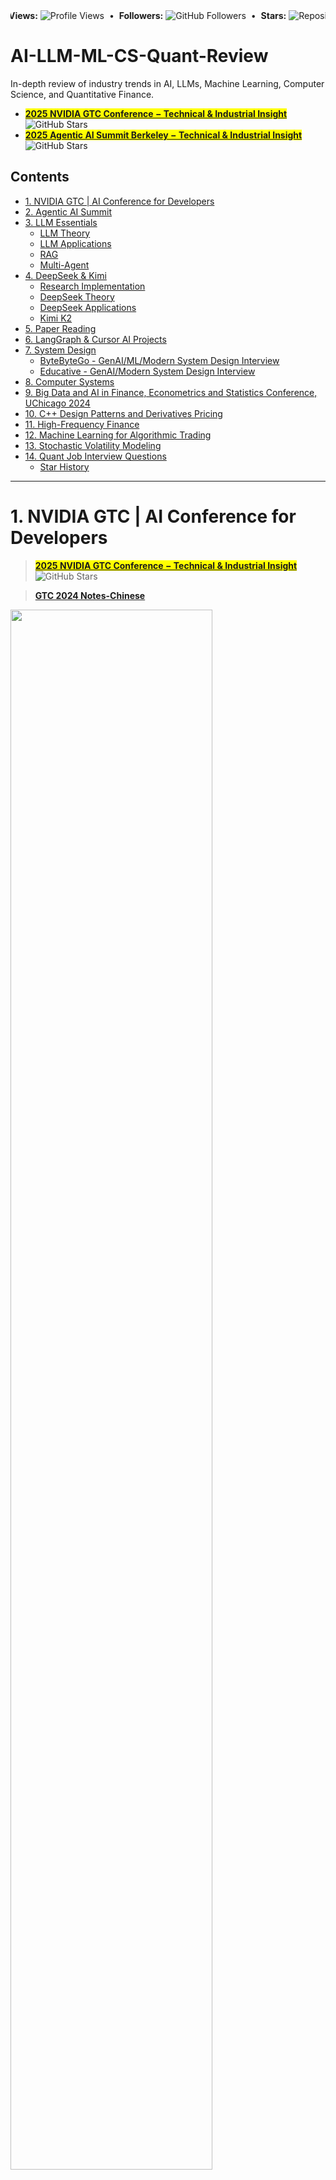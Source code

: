 
<!-- TOC --><a name="ai-ml-cs-quant-readings-notes"></a>

<div align="left">
  <marquee behavior="alternate" scrollamount="3">
    <strong>Views:</strong>
    <img src="https://komarev.com/ghpvc/?username=junfanz1&color=blue" alt="Profile Views" />
    &nbsp;•&nbsp;
    <strong>Followers:</strong>
    <img src="https://img.shields.io/github/followers/junfanz1?style=social" alt="GitHub Followers" />
    &nbsp;•&nbsp;
    <strong>Stars:</strong>
    <img src="https://img.shields.io/github/stars/junfanz1/AI-LLM-ML-CS-Quant-Review?style=social" alt="Repository Stars" />
  </marquee>
</div>


# AI-LLM-ML-CS-Quant-Review

In-depth review of industry trends in AI, LLMs, Machine Learning, Computer Science, and Quantitative Finance. 
  - <mark>[__2025 NVIDIA GTC Conference − Technical & Industrial Insight__](https://github.com/junfanz1/AI-LLM-ML-CS-Quant-Review/blob/main/NVIDIA%20GTC/GTC%202025.md)</mark> <img src="https://img.shields.io/github/stars/junfanz1%2FAI-LLM-ML-CS-Quant-Review" alt="GitHub Stars" />
  - <mark>[__2025 Agentic AI Summit Berkeley − Technical & Industrial Insight__](https://github.com/junfanz1/AI-LLM-ML-CS-Quant-Review/blob/main/Agentic%20AI%20Summit/Agentic%20AI%20Summit%20Berkeley%202025.md)</mark> <img src="https://img.shields.io/github/stars/junfanz1%2FAI-LLM-ML-CS-Quant-Overview" alt="GitHub Stars" />

<!-- TOC --><a name="contents"></a>
## Contents
<!-- TOC start (generated with https://github.com/derlin/bitdowntoc) -->

- [1. NVIDIA GTC | AI Conference for Developers](#1-nvidia-gtc-ai-conference-for-developers)
- [2. Agentic AI Summit](#2-agentic-ai-summit)
- [3. LLM Essentials](#3-llm-essentials)
   * [LLM Theory](#llm-theory)
   * [LLM Applications](#llm-applications)
   * [RAG](#rag)
   * [Multi-Agent](#multi-agent)
- [4. DeepSeek & Kimi ](#4-deepseek-kimi)
   * [Research Implementation](#research-implementation)
   * [DeepSeek Theory](#deepseek-theory)
   * [DeepSeek Applications](#deepseek-applications)
   * [Kimi K2](#kimi-k2)
- [5. Paper Reading](#5-paper-reading)
- [6. LangGraph & Cursor AI Projects](#6-langgraph-cursor-ai-projects)
- [7. System Design](#7-system-design)
   * [ByteByteGo - GenAI/ML/Modern System Design Interview](#bytebytego-genaimlmodern-system-design-interview)
   * [Educative - GenAI/Modern System Design Interview](#educative-genaimodern-system-design-interview)
- [8. Computer Systems](#8-computer-systems)
- [9. Big Data and AI in Finance, Econometrics and Statistics Conference, UChicago 2024](#9-big-data-and-ai-in-finance-econometrics-and-statistics-conference-uchicago-2024)
- [10. C++ Design Patterns and Derivatives Pricing](#10-c-design-patterns-and-derivatives-pricing)
- [11. High-Frequency Finance](#11-high-frequency-finance)
- [12. Machine Learning for Algorithmic Trading](#12-machine-learning-for-algorithmic-trading)
- [13. Stochastic Volatility Modeling](#13-stochastic-volatility-modeling)
- [14. Quant Job Interview Questions](#14-quant-job-interview-questions)
   * [Star History](#star-history)

<!-- TOC end -->

---

<!-- TOC --><a name="1-nvidia-gtc-ai-conference-for-developers"></a>
# 1. NVIDIA GTC | AI Conference for Developers

> <mark>[__2025 NVIDIA GTC Conference − Technical & Industrial Insight__](https://github.com/junfanz1/AI-LLM-ML-CS-Quant-Review/blob/main/NVIDIA%20GTC/GTC%202025.md)</mark> <img src="https://img.shields.io/github/stars/junfanz1%2FAI-LLM-ML-CS-Quant-Overview" alt="GitHub Stars" />

> [__GTC 2024 Notes-Chinese__](https://github.com/junfanz1/AI-LLM-ML-CS-Quant-Readings/blob/main/NVIDIA%20GTC/GTC%202024.md)

<img src="https://github.com/user-attachments/assets/73e41194-64af-45ad-9d1b-6e7f61f49f4a" width="80%" height="80%">

<!-- TOC --><a name="2-agentic-ai-summit"></a>
# 2. Agentic AI Summit

> <mark>[__2025 Agentic AI Summit Berkeley − Technical & Industrial Insight__](https://github.com/junfanz1/AI-LLM-ML-CS-Quant-Review/blob/main/Agentic%20AI%20Summit/Agentic%20AI%20Summit%20Berkeley%202025.md)</mark> <img src="https://img.shields.io/github/stars/junfanz1%2FAI-LLM-ML-CS-Quant-Overview" alt="GitHub Stars" />

<img src="https://github.com/user-attachments/assets/5e7c6871-35fb-4ec7-99b0-99c75da44414" width="80%" height="80%">


<!-- TOC --><a name="3-llm-essentials"></a>
# 3. LLM Essentials

<!-- TOC --><a name="llm-theory"></a>
## LLM Theory

Dive into DeepSeek LLM, by Xiaojing Ding, 2025 

> [__Notes-Chinese__](https://github.com/junfanz1/AI-LLM-ML-CS-Quant-Review/blob/main/Foundations%20of%20LLMs/Dive%20into%20DeepSeek%20LLM.md)

DeepSeek Large Model High-Performance Core Technology and Multimodal Fusion Development, by Xiaohua Wang, 2025 

> [__Notes-Chinese__](https://github.com/junfanz1/AI-LLM-ML-CS-Quant-Review/blob/main/Foundations%20of%20LLMs/DeepSeek%20Large%20Model.md)

Efficient Training in PyTorch, by Ailing Zhang, 2024

> [__Notes-Chinese__](https://github.com/junfanz1/AI-LLM-ML-CS-Quant-Review/blob/main/Foundations%20of%20LLMs/Efficient%20Training%20PyTorch.md)

<img src="https://github.com/user-attachments/assets/2f24506f-a460-40bd-b3d2-c113f3ef9143" width="34%" height="34%">

<img src="https://github.com/user-attachments/assets/1c3c59ff-4b22-4163-a12b-cfc027950602" width="32%" height="32%">

<img src="https://github.com/user-attachments/assets/7295d359-d625-4930-802d-03f1ddcd8ed3" width="32%" height="32%">

---

Generative AI on AWS, by Chris Fregly, 2024

> [__Notes-Chinese__](https://github.com/junfanz1/AI-LLM-ML-CS-Quant-Review/blob/main/Foundations%20of%20LLMs/Generative%20AI%20on%20AWS.md)

LLM from Theory to Practice, by Qi Zhang, 2024

> [__Notes-Chinese__](https://github.com/junfanz1/AI-LLM-ML-CS-Quant-Review/blob/main/Foundations%20of%20LLMs/LLM%20from%20Theory%20to%20Practice.md)

LangChain Scalable LLM Apps, by Teli Li, 2024

> [__Notes-Chinese__](https://github.com/junfanz1/AI-LLM-ML-CS-Quant-Review/blob/main/Foundations%20of%20LLMs/LangChain%20Scalable%20LLM%20Apps.md)

<img src="https://github.com/user-attachments/assets/c04f9aa4-6563-4e9b-ad78-03ebd36cc9ec" width="32%" height="32%">

<img src="https://github.com/user-attachments/assets/58741520-5516-4c3c-8a65-26f2e158a5d9" width="32%" height="32%">

<img src="https://github.com/user-attachments/assets/d1b9e971-4b10-4128-8b57-389220cc7f0b" width="31%" height="31%">

---

Foundations of LLMs - by Yuren Mao, Zhejiang University, 2024

> [Course Github](https://github.com/ZJU-LLMs/Foundations-of-LLMs) | [Course Video](https://www.bilibili.com/video/BV1PB6XYFET2) | [Textbook](https://github.com/ZJU-LLMs/Foundations-of-LLMs/blob/main/%E3%80%8A%E5%A4%A7%E6%A8%A1%E5%9E%8B%E5%9F%BA%E7%A1%80%E3%80%8B%E6%95%99%E6%9D%90/%E5%A4%A7%E6%A8%A1%E5%9E%8B%E5%9F%BA%E7%A1%80%20%E5%AE%8C%E6%95%B4%E7%89%88.pdf) | [__PDF Notes-Chinese__](https://github.com/junfanz1/AI-ML-CS-Quant-Readings/blob/main/Foundations%20of%20LLMs/%E6%B5%99%E5%A4%A7%E5%A4%A7%E6%A8%A1%E5%9E%8B%E8%AF%BE%E7%AC%94%E8%AE%B0.pdf)

30 Essential Questions and Answers on Machine Learning and AI - by Sebastian Raschka, 2025

> [__Notes-Chinese__](https://github.com/junfanz1/AI-LLM-ML-CS-Quant-Review/blob/main/Foundations%20of%20LLMs/30%20ML%20AI.md)

Unveiling Large Model, by Liang Wen, 2025

> [__Notes-Chinese__](https://github.com/junfanz1/AI-LLM-ML-CS-Quant-Review/blob/main/Foundations%20of%20LLMs/Unveiling%20Large%20Model.md)

<img src="https://github.com/user-attachments/assets/0c35d5d0-f8e0-4b64-9d93-2240c628feaa" width="30%" height="30%">

<img src="https://github.com/user-attachments/assets/05c0f747-7448-4d4e-b338-aae832a86b8b" width="34%" height="34%">

<img src="https://github.com/user-attachments/assets/65fd0bf1-dde7-4282-a7aa-fd413812c686" width="34%" height="34%">

---

> [GeekBang: AI LLM Practice](https://time.geekbang.org/column/intro/100770601) | [__Notes-Chinese__](https://github.com/junfanz1/AI-LLM-ML-CS-Quant-Readings/blob/main/AI%20LLM/AI%20LLM%20Practice.md)

> [GeekBang: AI LLM System](https://time.geekbang.org/column/article/852628) | [__Notes-Chinese__](https://github.com/junfanz1/AI-ML-CS-Quant-Readings/blob/main/AI%20LLM/AI%20System.md)

<!-- TOC --><a name="llm-applications"></a>
## LLM Applications

> [GeekBang: AI LLM Project Implementation](https://time.geekbang.org/column/article/801454) | [__Notes-Chinese__](https://github.com/junfanz1/AI-ML-CS-Quant-Readings/blob/main/AI%20LLM/LLM%20Project.md)

> [GeekBang: LLM App Developmenmt](https://time.geekbang.org/column/intro/100764201) | [__Notes-Chinese__](https://github.com/junfanz1/AI-LLM-ML-CS-Quant-Readings/blob/main/AI%20LLM/LLM%20App.md)

<!-- TOC --><a name="rag"></a>
## RAG

> [Educative: Advanced RAG Techniques - Choosing the Right Approach](https://www.educative.io/verify-certificate/pg03nJFvpmPgN4W0Zuxy07pVPro3h2) | [__Notes__](https://github.com/junfanz1/AI-LLM-ML-CS-Quant-Readings/blob/main/AI%20LLM/Advanced%20RAG.md)

> [GeekBang: RAG Development](https://time.geekbang.org/column/intro/100804101?tab=catalog) | [__Notes-Chinese__](https://github.com/junfanz1/AI-ML-CS-Quant-Readings/edit/main/AI%20LLM/RAG.md)

<!-- TOC --><a name="multi-agent"></a>
## Multi-Agent

> [Educative: Build AI Agents and Multi-Agent Systems with CrewAI](https://www.educative.io/verify-certificate/k5m3gACoj1xDYoOq7c0Kjk4y2AoGTn) | [__Notes__](https://github.com/junfanz1/AI-LLM-ML-CS-Quant-Readings/blob/main/AI%20LLM/CrewAI.md)

> [GeekBang: AI Agents](https://time.geekbang.org/course/intro/100775901?tab=catalog) | [__Notes-Chinese__](https://github.com/junfanz1/AI-LLM-ML-CS-Quant-Readings/blob/main/AI%20LLM/AI%20Agent.md)



<!-- TOC --><a name="4-deepseek-kimi"></a>
# 4. DeepSeek & Kimi 

<!-- TOC --><a name="research-implementation"></a>
## Research Implementation

> [Github: Mixture-of-Experts (MoE) Implementation in PyTorch](https://github.com/junfanz1/MoE-Mixture-of-Experts)

> [Github: MiniGPT-and-DeepSeek-MLA-Multi-Head-Latent-Attention](https://github.com/junfanz1/DeepSeek-MLA)

<!-- TOC --><a name="deepseek-theory"></a>
## DeepSeek Theory

> [Educative: Everything You Need to Know About DeepSeek](https://www.educative.io/verify-certificate/GZjlABCqZ1G2n7mWjuroy1MXK2GBIm) | [__Notes__](https://github.com/junfanz1/AI-LLM-ML-CS-Quant-Readings/blob/main/DeepSeek/DeepSeek%20Essentials.md)

> [Zomi-Bilibili](https://space.bilibili.com/517221395/upload/video) | [Github](https://github.com/chenzomi12/AIFoundation/) | [__Notes-Chinese__](https://github.com/junfanz1/AI-ML-CS-Quant-Readings/blob/main/DeepSeek/DeepSeek%20Theory.md)

<!-- TOC --><a name="deepseek-applications"></a>
## DeepSeek Applications

> [GeekBang: DeepSeek HandsOn](https://time.geekbang.org/column/101000501) | [__Notes-Chinese__](https://github.com/junfanz1/AI-LLM-ML-CS-Quant-Readings/blob/main/DeepSeek/DeepSeek%20HandsOn.md)

> [GeekBang: DeepSeek App Development](https://time.geekbang.org/column/intro/100995901) | [__Notes-Chinese__](https://github.com/junfanz1/AI-ML-CS-Quant-Readings/blob/main/DeepSeek/DeepSeek%20Developer%20Practice.md)

<!-- TOC --><a name="kimi-k2"></a>
## Kimi K2

> [Kimi K2](https://github.com/junfanz1/AI-LLM-ML-CS-Quant-Review/blob/main/DeepSeek/Kimi%20K2.md) | [🚀 Understand Kimi K2 in 10 Minutes](https://www.linkedin.com/pulse/understand-kimi-k2-10-minutes-jf-ai-vnsqc/)

<!-- TOC --><a name="5-paper-reading"></a>
# 5. Paper Reading

- [World Models](https://github.com/junfanz1/AI-LLM-ML-CS-Quant-Review/blob/main/Paper%20Reading/World%20Models.md) | [LinkedIn: World Model: 5 Debates Between Eric Xing's PAN & Yann LeCun’s JEPA](https://www.linkedin.com/pulse/world-model-5-debates-between-eric-xings-pan-yann-lecuns-jepa-jf-ai-8xigc/)

<!-- TOC --><a name="6-langgraph-cursor-ai-projects"></a>
# 6. LangGraph & Cursor AI Projects

> [__Notes__](https://github.com/junfanz1/AI-ML-CS-Quant-Readings/blob/main/LangChain/Projects.md)
- [Ed Donner: LLM Engineering: Master AI, Large Language Models & Agents](https://www.udemy.com/course/llm-engineering-master-ai-and-large-language-models)
- [Eden Marco: LangChain-Develop LLM powered applications with LangChain](https://www.udemy.com/course/langchain/)
- [Eden Marco: LangGraph-Develop LLM powered AI agents with LangGraph](https://www.udemy.com/course/langgraph)
- [Eden Marco: Cursor Course: FullStack development with Cursor AI Copilot](https://www.udemy.com/course/cursor-ai-ide/)

<img src="https://github.com/user-attachments/assets/e5bb6fb6-9c70-42e6-9d4a-7603d9646b26" width="20%" height="20%">
<img src="https://github.com/user-attachments/assets/545885af-9c0b-431c-b8d4-cc28a0b7d64f" width="20%" height="20%">
<img src="https://github.com/user-attachments/assets/0511a3b1-a5d4-4255-8916-fc9cb2d08e99" width="20%" height="20%">
<img src="https://github.com/user-attachments/assets/71c2bd39-a1a1-410c-a541-0615e4608995" width="20%" height="20%">

> GitHub Projects

- [MCP-MultiServer-Interoperable-Agent2Agent-LangGraph-AI-System](https://github.com/junfanz1/MCP-Servers)
- [Code-Interpreter-ReAct-LangChain-Agent](https://github.com/junfanz1/Code-Interpreter-ReAct-LangChain-Agent)
- [LLM-Documentation-Chatbot](https://github.com/junfanz1/LLM-Documentation-Chatbot)
- [Cognito-LangGraph-RAG](https://github.com/junfanz1/Cognito-LangGraph-RAG)
- [LangGraph-Reflection-Researcher](https://github.com/junfanz1/LangGraph-Reflection-Researcher)
- [Cursor-FullStack-AI-App](https://github.com/junfanz1/Cursor-FullStack-AI-App)




<!-- TOC --><a name="7-system-design"></a>
# 7. System Design

<!-- TOC --><a name="bytebytego-genaimlmodern-system-design-interview"></a>
## ByteByteGo - GenAI/ML/Modern System Design Interview

System Design Interview, An Insider's Guide, Second Edition - by Alex Xu, 2020

> [Book Link](https://www.amazon.com/System-Design-Interview-insiders-Second/dp/B08CMF2CQF) | [__PDF Notes-Chinese__](https://github.com/junfanz1/Quant-Books-Notes/blob/main/System%20Design/Notes%20on%20System%20Design.pdf)

Generative AI System Design Interview - by Ali Aminian, Hao Sheng, 2024

> [Book Link](https://www.amazon.com/Machine-Learning-System-Design-Interview/dp/1736049127) | [__Markdown Notes__](https://github.com/junfanz1/AI-LLM-ML-CS-Quant-Review/blob/main/System%20Design/GenAI%20System%20Design%20Interview.md)

Machine Learning System Design Interview - by Ali Aminian, Alex Xu, 2023

> [Book Link](https://www.amazon.com/Machine-Learning-System-Design-Interview/dp/1736049127) | [__Markdown Notes__](https://github.com/junfanz1/AI-LLM-ML-CS-Quant-Review/blob/main/System%20Design/ML%20System%20Design%20Interview.md)

<div style="display: flex; justify-content: space-around;">
  <img src="https://github.com/user-attachments/assets/2bc97b4d-565b-4c8e-9915-23d1693635aa" width="28.6%">
  <img src="https://github.com/user-attachments/assets/74e6f3ad-b189-4aa1-b5f4-43ecac9a5b9c" width="30%">
  <img src="https://github.com/user-attachments/assets/78c720a1-2823-4dbe-854c-3e9936abd407" width="30%">
</div>

<!-- TOC --><a name="educative-genaimodern-system-design-interview"></a>
## Educative - GenAI/Modern System Design Interview

> [Educative - Grokking System Design Interview](https://www.educative.io/verify-certificate/B86jYxWPP3JhA8lAZw0B2Mhr92YjJNmG5Ty) | [__PDF Notes__](https://github.com/junfanz1/CS-Online-Course-Notes/blob/main/Grokking%20the%20System%20Design%20Interview/Grokking%20the%20System%20Design%20Interview.pdf) | [__Markdown Notes__](https://github.com/junfanz1/CS-Online-Course-Notes/blob/main/Grokking%20the%20System%20Design%20Interview/Grokking%20the%20System%20Design%20Interview.md)

> [Educative - Grokking the Modern System Design Interview](https://www.educative.io/courses/grokking-the-system-design-interview) | [__Markdown Notes__](https://github.com/junfanz1/AI-LLM-ML-CS-Quant-Overview/blob/main/System%20Design/Modern%20System%20Design.md)

> [Educative - GenAI System Design](https://www.educative.io/verify-certificate/RgxzXQFQkKyYgKrGjTX1RQpE9J3vT6) | [__Notes__](https://github.com/junfanz1/AI-LLM-ML-CS-Quant-Readings/blob/main/System%20Design/GenAI%20System%20Design.md)

<!-- TOC --><a name="8-computer-systems"></a>
# 8. Computer Systems

计算机底层的秘密，陆小风 - 2023，电子工业出版社

> [Book Link](https://book.douban.com/subject/36370606/) | [__PDF Notes-Chinese__](https://github.com/junfanz1/Quant-Books-Notes/blob/main/Computer%20Systems/Notes%20on%20Computer%20Systems%20-%20Chinese.pdf)
  
<img src="https://github.com/user-attachments/assets/5d41a90f-1188-42d2-9a08-b5b3efc33130" width="35%" height="35%">

<!-- TOC --><a name="9-big-data-and-ai-in-finance-econometrics-and-statistics-conference-uchicago-2024"></a>
# 9. Big Data and AI in Finance, Econometrics and Statistics Conference, UChicago 2024

BDAI Conference, 2024 Oct 3-5, UChicago

> [Abstract PDF](https://github.com/junfanz1/Quant-Books-Notes/blob/main/Big%20Data%20AI%20in%20Finance%2C%20Econometrics%2C%20Statistics%20Conference%202024/BDAI-2024%20Abstracts.pdf) | [Agenda PDF](https://github.com/junfanz1/Quant-Books-Notes/blob/main/Big%20Data%20AI%20in%20Finance%2C%20Econometrics%2C%20Statistics%20Conference%202024/BDAI-2024%20Program.pdf) | [__High Level Overview Notes PDF__](https://github.com/junfanz1/Quant-Books-Notes/blob/main/Big%20Data%20AI%20in%20Finance%2C%20Econometrics%2C%20Statistics%20Conference%202024/Big_Data_Finance_Conference_High_Level_Overview.pdf) | [__Conference Review Notes PDF__](https://github.com/junfanz1/Quant-Books-Notes/blob/main/Big%20Data%20AI%20in%20Finance%2C%20Econometrics%2C%20Statistics%20Conference%202024/Big_Data_Finance_Conference_Notes.pdf) 


<img src="https://github.com/user-attachments/assets/b1ff9d58-2deb-4caa-8370-115539c18abf" width="50%" height="50%">


<!-- TOC --><a name="10-c-design-patterns-and-derivatives-pricing"></a>
# 10. C++ Design Patterns and Derivatives Pricing

C++ Design Patterns and Derivatives Pricing (Mathematics, Finance and Risk, Series Number 2) 2nd Edition, by M. S. Joshi

> [Book Link](https://www.amazon.com/Patterns-Derivatives-Pricing-Mathematics-Finance/dp/0521721628) | [__PDF Notes__](https://github.com/junfanz1/Quant-Books-Notes/blob/main/C%2B%2B%20Design%20Patterns%20Derivatives%20Pricing/C%2B%2B%20Design%20Patterns%20Derivatives%20Pricing.pdf) | [__Markdown Notes__](https://github.com/junfanz1/Quant-Books-Notes/blob/main/C%2B%2B%20Design%20Patterns%20Derivatives%20Pricing/C%2B%2B%20Design%20Patterns%20Derivatives%20Pricing.md)

<img src="https://github.com/user-attachments/assets/c16d6c10-2dbf-44a4-9651-3917c039d2cc" width="30%" height="30%">


<!-- TOC --><a name="11-high-frequency-finance"></a>
# 11. High-Frequency Finance

An Introduction to High-Frequency Finance, by Ramazan Gençay, et al.

> [Book Link](https://www.amazon.com/Introduction-High-Frequency-Finance-Ramazan-Gen%C3%A7ay/dp/0122796713) | [__PDF Notes__](https://github.com/junfanz1/Quant-Books-Notes/blob/main/An%20Intro%20to%20High-Frequency%20Finance/Notes%20on%20An%20Introduction%20to%20High-Frequency%20Finance.pdf) | [__Markdown Notes__](https://github.com/junfanz1/Quant-Books-Notes/blob/main/An%20Intro%20to%20High-Frequency%20Finance/An%20Introduction%20to%20High-Frequency%20Financ.md)

<img src="https://github.com/user-attachments/assets/587c8e69-f785-4137-b9f6-c809bb87bb90" width="30%" height="30%">


<!-- TOC --><a name="12-machine-learning-for-algorithmic-trading"></a>
# 12. Machine Learning for Algorithmic Trading

Machine Learning for Algorithmic Trading: Predictive models to extract signals from market and alternative data for systematic trading strategies with Python, 2nd Edition Paperback – by Stefan Jansen 2020 

> [Book Link](https://www.amazon.com/Machine-Learning-Algorithmic-Trading-alternative/dp/1839217715) | [__PDF Notes__](https://github.com/junfanz1/Quant-Books-Notes/blob/main/ML%20for%20Algorithmic%20Trading/Notes%20on%20Machine%20Learning%20for%20Algorithmic%20Trading.pdf) | [__Markdown Notes__](https://github.com/junfanz1/Quant-Books-Notes/blob/main/ML%20for%20Algorithmic%20Trading/Notes%20on%20Machine%20Learning%20for%20Algorithmic%20Trading.md)



<img src="https://github.com/user-attachments/assets/5c2a9362-211e-4372-ac51-1653031e5f7b" width="30%" height="30%">

<!-- TOC --><a name="13-stochastic-volatility-modeling"></a>
# 13. Stochastic Volatility Modeling

Stochastic Volatility Modeling (Chapman and Hall/CRC Financial Mathematics Series) 1st Edition, by Lorenzo Bergomi

> [Book Link](https://www.amazon.com/Stochastic-Volatility-Modeling-Financial-Mathematics/dp/1482244063) | [__PDF Char 1 Intro__](https://github.com/junfanz1/Quant-Books-Notes/blob/main/Stochastic%20Volatility%20Modeling/Stochastic%20Volatility%20Modeling%20-%20Char%201%20Introduction%20Notes.pdf) | [__Markdown Char 1 Intro__](https://github.com/junfanz1/Quant-Books-Notes/blob/main/Stochastic%20Volatility%20Modeling/Stochastic%20Volatility%20Modeling%20-%20Char%201%20Introduction%20Notes.md) | [__PDF Char 2 Local Vol__](https://github.com/junfanz1/Quant-Books-Notes/blob/main/Stochastic%20Volatility%20Modeling/Stochastic%20Volatility%20Modeling%20-%20Char%202%20Local%20Volatility%20Notes.pdf) | [__Markdown Char 2 Local Vol__](https://github.com/junfanz1/Quant-Books-Notes/blob/main/Stochastic%20Volatility%20Modeling/Stochastic%20Volatility%20Modeling%20-%20Char%202%20Local%20Volatility%20Notes.md)

<img src="https://github.com/user-attachments/assets/6c275c02-a757-49bc-9417-d7be1fc709df" width="30%" height="30%">

<!-- TOC --><a name="14-quant-job-interview-questions"></a>
# 14. Quant Job Interview Questions

Quant Job Interview Questions and Answers (Second Edition) – by Mark Joshi 2013 

> [Book Link](https://www.amazon.com/Quant-Interview-Questions-Answers-Second/dp/0987122827) | [__Markdown Notes__](https://github.com/junfanz1/Quant-Books-Notes/blob/main/Quant%20Job%20Interview%20Q%26A/Quant%20Essentials%20Takeaways.md)

<img src="https://github.com/user-attachments/assets/8051e593-da43-4b72-95c3-02a1fb9d5b95" width="30%" height="30%">

- [__Cloud Platform Notes__](https://github.com/junfanz1/AI-ML-CS-Quant-Readings/blob/main/Quant%20Job%20Interview%20Q%26A/Cloud.pdf) | [__Quant Notes__](https://github.com/junfanz1/AI-ML-CS-Quant-Readings/blob/main/Quant%20Job%20Interview%20Q%26A/Quant.pdf) | [__FX Exotic Derivatives Notes__](https://github.com/junfanz1/AI-ML-CS-Quant-Readings/blob/main/Quant%20Job%20Interview%20Q%26A/FX%20Exotic%20Derivatives.pdf) | [__Risk Methodologies Notes__](https://github.com/junfanz1/AI-ML-CS-Quant-Readings/blob/main/Quant%20Job%20Interview%20Q%26A/Risk%20Methodologies.pdf)


---

<div align="left">
  <marquee behavior="alternate" scrollamount="3">
    <strong>Connect with me:</strong>
    &nbsp;
    <a href="https://github.com/junfanz1">GitHub</a> •
    <a href="https://www.overleaf.com/read/jcgfkzhyfvdv#57139d">Resume</a> •
    <a href="https://www.linkedin.com/in/junfan-zhu/">LinkedIn</a> •
    <a href="https://x.com/junfanzhu98">X</a> •
    <a href="mailto:junfanzhu98@gmail.com">Email</a> •
    <a href="https://www.instagram.com/junfan_zhu/">Instagram</a> •
    <a href="https://www.facebook.com/junfan.zhu.961/">Facebook</a> •
    <a href="https://www.douban.com/people/junfanz/">Douban</a> •
    <a href="junfanzhu98">WeChat</a>
  </marquee>
</div>

<!-- TOC --><a name="star-history"></a>
## Star History

[![Star History Chart](https://api.star-history.com/svg?repos=junfanz1/AI-LLM-ML-CS-Quant-Readings&type=Date)](https://www.star-history.com/#junfanz1/AI-LLM-ML-CS-Quant-Readings&Date)

